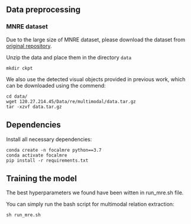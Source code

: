 
## Data preprocessing
### MNRE dataset
Due to the large size of MNRE dataset, please download the dataset from [original repository](https://github.com/thecharm/MNRE). 

Unzip the data and place them in the directory `data`

```shell
mkdir ckpt
```
We also use the detected visual objects provided in previous work, which can be downloaded using the commend:

```shell
cd data/
wget 120.27.214.45/Data/re/multimodal/data.tar.gz
tar -xzvf data.tar.gz
```

## Dependencies
Install all necessary dependencies:
```shell
conda create -n focalmre python==3.7
conda activate focalmre
pip install -r requirements.txt
```

## Training the model
The best hyperparameters we found have been witten in run_mre.sh file.

You can simply run the bash script for multimodal relation extraction:
```shell
sh run_mre.sh
```


